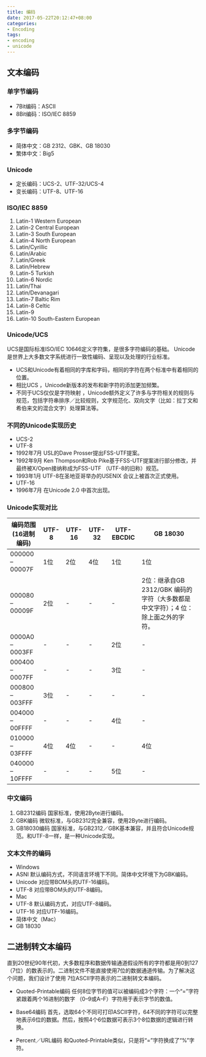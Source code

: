 ```yaml
---
title: 编码
date: 2017-05-22T20:12:47+08:00
categories:
- Encoding
tags: 
- encoding
- unicode
---
```

## 文本编码

### 单字节编码

* 7Bit编码：ASCII
* 8Bit编码：ISO/IEC 8859

### 多字节编码

* 简体中文：GB 2312、GBK、GB 18030
* 繁体中文：Big5

### Unicode

* 定长编码：UCS-2、UTF-32/UCS-4
* 变长编码：UTF-8、UTF-16

<!-- more -->

### ISO/IEC 8859

1. Latin-1 Western European 
1. Latin-2 Central European
1. Latin-3 South European
1. Latin-4 North European
1. Latin/Cyrillic
1. Latin/Arabic
1. Latin/Greek
1. Latin/Hebrew
1. Latin-5 Turkish
1. Latin-6 Nordic
1. Latin/Thai
1. Latin/Devanagari
1. Latin-7 Baltic Rim
1. Latin-8 Celtic
1. Latin-9
1. Latin-10 South-Eastern European

### Unicode/UCS

UCS是国际标准ISO/IEC 10646定义字符集，是很多字符编码的基础。
Unicode是世界上大多数文字系统进行一致性编码、呈现以及处理的行业标准。

* UCS和Unicode有着相同的字库和字码，相同的字符在两个标准中有着相同的位置。
* 相比UCS ，Unicode新版本的发布和新字符的添加更加频繁。 
* 不同于UCS仅仅是字符映射 ，Unicode额外定义了许多与字符相关的规则与规范，包括字符串排序／比较规则，文字规范化、双向文字（比如：拉丁文和希伯来文的混合文字）处理算法等。

### 不同的Unicode实现历史

* UCS-2
* UTF-8
 * 1992年7月
USL的Dave Prosser提出FSS-UTF提案。
 * 1992年9月
Ken Thompson和Rob Pike基于FSS-UTF提案进行部分修改，并最终被X/Open接纳称成为FSS-UTF （UTF-8的旧称）规范。
 * 1993年1月
UTF-8在圣地亚哥举办的USENIX 会议上被首次正式使用。
* UTF-16
 * 1996年7月
在Unicode 2.0 中首次出现。

### Unicode实现对比

编码范围(16进制编码) | UTF-8 | UTF-16 | UTF-32 | UTF-EBCDIC | GB 18030
-------------------- | ----- | ------ | ------ | ---------- | --------
000000 – 00007F      | 1位   | 2位    | 4位    | 1位        | 1位     
000080 – 00009F      | 2位   | -      | -      | -          | 2位：继承自GB 2312/GBK 编码的字符（大多数都是中文字符）；4 位：除上面之外的字符。
0000A0 – 0003FF      | -     | -      | -      | 2位        | -       
000400 – 0007FF      | -     | -      | -      | 3位        | -       
000800 – 003FFF      | 3位   | -      | -      | -          | -       
004000 – 00FFFF      | -     | -      | -      | 4位        | -       
010000 – 03FFFF      | 4位   | 4位    | -      | -          | 4位     
040000 – 10FFFF      | -     | -      | -      | 5位        | -       

### 中文编码

1. GB2312编码
国家标准，使用2Byte进行编码。
1. GBK编码
微软标准，与GB2312完全兼容，使用2Byte进行编码。
1. GB18030编码
国家标准，与GB2312／GBK基本兼容，并且符合Unicode规范。和UTF-8一样，是一种Unicode实现。

### 文本文件的编码

* Windows
 * ASNI
默认编码方式，不同语言环境下不同。简体中文环境下为GBK编码。
 * Unicode
对应带BOM头的UTF-16编码。
 * UTF-8
对应带BOM头的UTF-8编码。
* Mac
 * UTF-8
默认编码方式，对应UTF-8编码。
 * UTF-16
对应UTF-16编码。
 * 简体中文（Mac）
 * GB 18030

## 二进制转文本编码

直到20世纪90年代初，大多数程序和数据传输通道假设所有的字符都是用0到127（7位）的数表示的。二进制文件不能直接使用7位的数据通道传输。为了解决这个问题，我们设计了使用 7位ASCII字符表示的二进制转文本编码。

* Quoted-Printable编码
任何8位字节的值可以被编码成3个字符：一个“=”字符紧跟着两个16进制的数字 （0–9或A–F）字符用于表示字节的数值。

* Base64编码
首先，选取64个不同可打印ASCII字符，64不同的字符可以完整地表示6位的数据。然后，按照4个6位数据可表示3个8位数据的逻辑进行转换。

* Percent／URL编码
和Quoted-Printable类似，只是将“=”字符换成了“%”字符。

